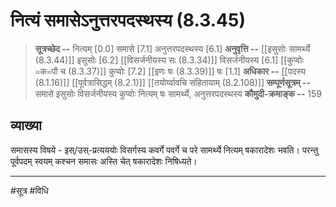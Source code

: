 # नित्यं समासेऽनुत्तरपदस्थस्य (8.3.45)
> **सूत्रच्छेद --** नित्यम् [0.0] समासे [7.1] अनुत्तरपदस्थस्य [6.1]
> **अनुवृत्ति --** [[इसुसोः सामर्थ्ये (8.3.44)]] इसुसोः [6.2] [[विसर्जनीयस्य सः (8.3.34)]] विसर्जनीयस्य [6.1] [[कुप्वोः ≍क≍पौ च (8.3.37)]] कुप्वोः [7.2] [[इणः षः (8.3.39)]] षः [1.1]
> **अधिकार --** [[पदस्य (8.1.16)]] [[पूर्वत्रासिद्धम् (8.2.1)]] [[तयोर्य्वावचि संहितायाम्  (8.2.108)]]
> **सम्पूर्णसूत्रम् --** समासे इसुसोः विसर्जनीयस्य कुप्वोः नित्यम् षः सामर्थ्ये, अनुत्तरपदस्थस्य
> **कौमुदी-क्रमाङ्क --** 159

## व्याख्या

समासस्य विषये - इस्/उस्-प्रत्यययोः विसर्गस्य कवर्गे पवर्गे च परे सामर्थ्ये नित्यम् षकारादेशः भवति। परन्तु पूर्वपदम् स्वयम् कश्चन समासः अस्ति चेत् षकारादेशः निषिध्यते।

---
#सूत्र #विधि 